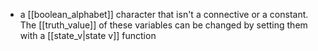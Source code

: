 - a [[boolean_alphabet]] character that isn't a connective or a constant. The [[truth_value]] of these variables can be changed by setting them with a [[state_v|state v]] function
